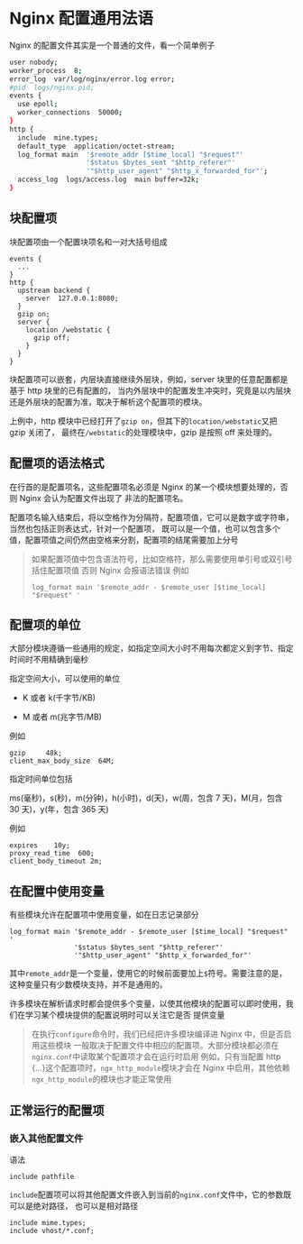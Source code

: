 # Nginx 配置通用法语

Nginx 的配置文件其实是一个普通的文件，看一个简单例子

```bash
user nobody;
worker_process  8;
error_log  var/log/nginx/error.log error;
#pid  logs/nginx.pid;
events {
  use epoll;
  worker_connections  50000;
}
http {
  include  mine.types;
  default_type  application/octet-stream;
  log_format main  '$remote_addr [$time_local] "$request"'
                   '$status $bytes_sent "$http_referer"'
                   '"$http_user_agent" "$http_x_forwarded_for"';
  access_log  logs/access.log  main buffer=32k;
}
```

## 块配置项

块配置项由一个配置块项名和一对大括号组成

```
events {
  ...
}
http {
  upstream backend {
    server  127.0.0.1:8080;
  }
  gzip on;
  server {
    location /webstatic {
      gzip off;
    }
  }
}
```

块配置项可以嵌套，内层块直接继续外层块，例如，server 块里的任意配置都是基于 http 块里的已有配置的，
当内外层块中的配置发生冲突时，究竟是以内层块还是外层块的配置为准，取决于解析这个配置项的模块。

上例中，http 模块中已经打开了`gzip on`，但其下的`location/webstatic`又把 gzip 关闭了，
最终在`/webstatic`的处理模块中，gzip 是按照 off 来处理的。

## 配置项的语法格式

在行首的是配置项名，这些配置项名必须是 Nginx 的某一个模块想要处理的，否则 Nginx 会认为配置文件出现了
非法的配置项名。

配置项名输入结束后，将以空格作为分隔符，配置项值，它可以是数字或字符串，当然也包括正则表达式，针对一个配置项，
既可以是一个值，也可以包含多个值，配置项值之间仍然由空格来分割，配置项的结尾需要加上分号

> 如果配置项值中包含语法符号，比如空格符，那么需要使用单引号或双引号括住配置项值
> 否则 Nginx 会报语法错误
> 例如
>
> ```
> log_format main '$remote_addr - $remote_user [$time_local] "$request" '
> ```

## 配置项的单位

大部分模块遵循一些通用的规定，如指定空间大小时不用每次都定义到字节、指定时间时不用精确到毫秒

指定空间大小，可以使用的单位

- K 或者 k(千字节/KB)

- M 或者 m(兆字节/MB)

例如

```
gzip     48k;
client_max_body_size  64M;
```

指定时间单位包括

ms(毫秒)，s(秒)，m(分钟)，h(小时)，d(天)，w(周，包含 7 天)，M(月，包含 30 天)，y(年，包含 365 天)

例如

```
expires    10y;
proxy_read_time  600;
client_body_timeout 2m;
```

## 在配置中使用变量

有些模块允许在配置项中使用变量，如在日志记录部分

```
log_format main '$remote_addr - $remote_user [$time_local] "$request" '
                '$status $bytes_sent "$http_referer"'
                '"$http_user_agent" "$http_x_forwarded_for"'
```

其中`remote_addr`是一个变量，使用它的时候前面要加上`$`符号。需要注意的是，这种变量只有少数模块支持，并不是通用的。

许多模块在解析请求时都会提供多个变量，以使其他模块的配置可以即时使用，我们在学习某个模块提供的配置说明时可以关注它是否
提供变量

> 在执行`configure`命令时，我们已经把许多模块编译进 Nginx 中，但是否启用这些模块
> 一般取决于配置文件中相应的配置项。大部分模块都必须在`nginx.conf`中读取某个配置项才会在运行时启用
> 例如，只有当配置 http {...}这个配置项时，`ngx_http_module`模块才会在 Nginx 中启用，其他依赖
> `ngx_http_module`的模块也才能正常使用

## 正常运行的配置项

### 嵌入其他配置文件

语法

```
include pathfile
```

`include`配置项可以将其他配置文件嵌入到当前的`nginx.conf`文件中，它的参数既可以是绝对路径，
也可以是相对路径

```
include mime.types;
include vhost/*.conf;
```
